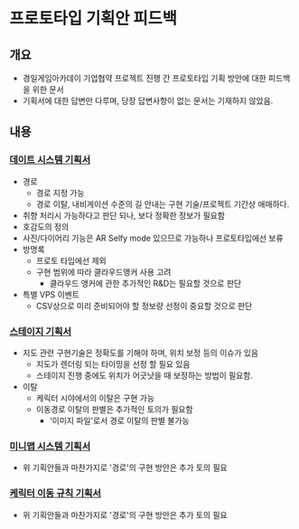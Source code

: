 # 프로토타입 기획안 피드백

## 개요
- 경일게임아카데이 기업협약 프로젝트 진행 간 프로토타입 기획 방안에 대한 피드백을 위한 문서
- 기획서에 대한 답변만 다루며, 당장 답변사항이 없는 문서는 기재하지 않았음.

## 내용

### [데이트 시스템 기획서](https://github.com/Kjaeseong/RocketTeamDocu/blob/main/00.%EA%B8%B0%ED%9A%8D%EC%84%9C/221011_%EB%8D%B0%EC%9D%B4%ED%8A%B8%20%EC%8B%9C%EC%8A%A4%ED%85%9C%20%EA%B8%B0%ED%9A%8D%EC%84%9C_V100.xlsx)
- 경로
  - 경로 지정 가능
  - 경로 이탈, 내비게이션 수준의 길 안내는 구현 기술/프로젝트 기간상 애매하다.
- 취향 처리시 가능하다고 판단 되나, 보다 정확한 정보가 필요함
- 호감도의 정의
- 사진/다이어리 기능은 AR Selfy mode 있으므로 가능하나 프로토타입에선 보류
- 방명록
  - 프로토 타입에선 제외
  - 구현 범위에 따라 클라우드앵커 사용 고려
    - 클라우드 앵커에 관한 추가적인 R&D는 필요할 것으로 판단
- 특별 VPS 이벤트
  - CSV상으로 미리 준비되어야 할 정보량 선정이 중요할 것으로 판단

### [스테이지 기획서](https://github.com/Kjaeseong/RocketTeamDocu/blob/main/00.%EA%B8%B0%ED%9A%8D%EC%84%9C/221016_%EC%8A%A4%ED%85%8C%EC%9D%B4%EC%A7%80%20%EA%B8%B0%ED%9A%8D%EC%84%9C_V100.xlsx)
- 지도 관련 구현기술은 정확도를 기해야 하며, 위치 보정 등의 이슈가 있음
  - 지도가 렌더링 되는 타이밍을 선정 할 필요 있음
  - 스테이지 진행 중에도 위치가 어긋낫을 때 보정하는 방법이 필요함.
- 이탈
  - 케릭터 시야에서의 이탈은 구현 가능
  - 이동경로 이탈의 판별은 추가적인 토의가 필요함
    - '이미지 파일'로서 경로 이탈의 판별 불가능

### [미니맵 시스템 기획서](https://github.com/Kjaeseong/RocketTeamDocu/blob/main/00.%EA%B8%B0%ED%9A%8D%EC%84%9C/221016_%EB%AF%B8%EB%8B%88%EB%A7%B5%20%EC%8B%9C%EC%8A%A4%ED%85%9C%20%EA%B8%B0%ED%9A%8D%EC%84%9C_V100.xlsx)
- 위 기획안들과 마찬가지로 '경로'의 구현 방안은 추가 토의 필요

### [케릭터 이동 규칙 기획서](https://github.com/Kjaeseong/RocketTeamDocu/blob/main/00.%EA%B8%B0%ED%9A%8D%EC%84%9C/221016_%EC%BA%90%EB%A6%AD%ED%84%B0%20%EC%9D%B4%EB%8F%99%20%EA%B7%9C%EC%B9%99%20%EA%B8%B0%ED%9A%8D%EC%84%9C.xlsx)
- 위 기획안들과 마찬가지로 '경로'의 구현 방안은 추가 토의 필요
